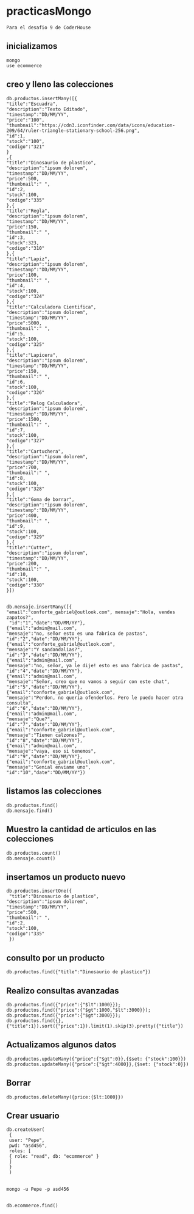 # practicasMongo
    Para el desafio 9 de CoderHouse

## inicializamos
    mongo
    use ecommerce
##  creo y lleno las colecciones
    db.productos.insertMany([{
    "title":"Escuadra",
    "description":"Texto Editado",
    "timestamp":"DD/MM/YY",
    "price":"100",
    "thumbnail":"https://cdn3.iconfinder.com/data/icons/education-209/64/ruler-triangle-stationary-school-256.png",
    "id":1,
    "stock":"100",
    "codigo":"321"
    }
    ,{
    "title":"Dinosaurio de plastico",
    "description":"ipsum dolorem",
    "timestamp":"DD/MM/YY",
    "price":500,
    "thumbnail":" ",
    "id":2,
    "stock":100,
    "codigo":"335"
    },{
    "title":"Regla",
    "description":"ipsum dolorem",
    "timestamp":"DD/MM/YY",
    "price":150,
    "thumbnail":" ",
    "id":3,
    "stock":323,
    "codigo":"310"
    },{
    "title":"Lapiz",
    "description":"ipsum dolorem",
    "timestamp":"DD/MM/YY",
    "price":100,
    "thumbnail":" ",
    "id":4,
    "stock":100,
    "codigo":"324"
    },{
    "title":"Calculadora Cientifica",
    "description":"ipsum dolorem",
    "timestamp":"DD/MM/YY",
    "price":5000,
    "thumbnail":" ",
    "id":5,
    "stock":100,
    "codigo":"325"
    },{
    "title":"Lapicera",
    "description":"ipsum dolorem",
    "timestamp":"DD/MM/YY",
    "price":150,
    "thumbnail":" ",
    "id":6,
    "stock":100,
    "codigo":"326"
    },{
    "title":"Relog Calculadora",
    "description":"ipsum dolorem",
    "timestamp":"DD/MM/YY",
    "price":1500,
    "thumbnail":" ",
    "id":7,
    "stock":100,
    "codigo":"327"
    },{
    "title":"Cartuchera",
    "description":"ipsum dolorem",
    "timestamp":"DD/MM/YY",
    "price":700,
    "thumbnail":" ",
    "id":8,
    "stock":100,
    "codigo":"328"
    },{
    "title":"Goma de borrar",
    "description":"ipsum dolorem",
    "timestamp":"DD/MM/YY",
    "price":400,
    "thumbnail":" ",
    "id":9,
    "stock":100,
    "codigo":"329"
    },{
    "title":"Cutter",
    "description":"ipsum dolorem",
    "timestamp":"DD/MM/YY",
    "price":200,
    "thumbnail":" ",
    "id":10,
    "stock":100,
    "codigo":"330"
    }])
    
## 
    db.mensaje.insertMany([{
    "email":"conforte_gabriel@outlook.com", mensaje":"Hola, vendes zapatos?",
     "id":"1","date":"DD/MM/YY"},
    {"email":"admin@mail.com",
    "mensaje":"no, señor esto es una fabrica de pastas",
    "id":"2","date":"DD/MM/YY"},
    {"email":"conforte_gabriel@outlook.com",
    "mensaje":"Y sandandalias?",
    "id":"3","date":"DD/MM/YY"},
    {"email":"admin@mail.com",
    "mensaje":"no, señor, ya le dije! esto es una fabrica de pastas",
    "id":"4","date":"DD/MM/YY"},
    {"email":"admin@mail.com",
    "mensaje":"Señor, creo que no vamos a seguir con este chat",
    "id":"5","date":"DD/MM/YY"},
    {"email":"conforte_gabriel@outlook.com",
    "mensaje":"Perdon, no queria ofenderlos. Pero le puedo hacer otra consulta",
    "id":"6","date":"DD/MM/YY"},
    {"email":"admin@mail.com",
    "mensaje":"Que?",
    "id":"7","date":"DD/MM/YY"},
    {"email":"conforte_gabriel@outlook.com",
    "mensaje":"Tienen calzones?",
    "id":"8","date":"DD/MM/YY"},
    {"email":"admin@mail.com",
    "mensaje":"vaya, eso si tenemos",
    "id":"9","date":"DD/MM/YY"},
    {"email":"conforte_gabriel@outlook.com",
    "mensaje":"Genial enviame uno",
    "id":"10","date":"DD/MM/YY"})

## listamos las colecciones
    db.productos.find()
    db.mensaje.find()

## Muestro la cantidad de articulos en las colecciones
    db.productos.count()
    db.mensaje.count()
    
## insertamos un producto nuevo
    db.productos.insertOne({
     "title":"Dinosaurio de plastico",
    "description":"ipsum dolorem",
    "timestamp":"DD/MM/YY",
    "price":500,
    "thumbnail":" ",
    "id":2,
    "stock":100,
    "codigo":"335"
     })

## consulto por un producto
    db.productos.find({"title":"Dinosaurio de plastico"})

## Realizo consultas avanzadas
    db.productos.find({"price":{"$lt":1000}});
    db.productos.find({"price":{"$gt":1000,"$lt":3000}});
    db.productos.find({"price":{"$gt":3000}});
    db.productos.find({},{"title":1}).sort({"price":1}).limit(1).skip(3).pretty({"title"})

## Actualizamos algunos datos
    db.productos.updateMany({"price":{"$gt":0}},{$set: {"stock":100}})
    db.productos.updateMany({"price":{"$gt":4000}},{$set: {"stock":0}})

## Borrar
    db.productos.deleteMany({price:{$lt:1000}})


## Crear usuario
    db.createUser(
     {
     user: "Pepe",
     pwd: "asd456",
     roles: [
     { role: "read", db: "ecommerce" }
     ]
     }
     )

##  
    mongo -u Pepe -p asd456

##
    db.ecommerce.find()
